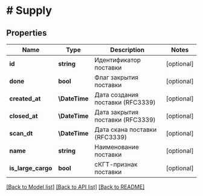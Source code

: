 # # Supply

## Properties

Name | Type | Description | Notes
------------ | ------------- | ------------- | -------------
**id** | **string** | Идентификатор поставки | [optional]
**done** | **bool** | Флаг закрытия поставки | [optional]
**created_at** | **\DateTime** | Дата создания поставки (RFC3339) | [optional]
**closed_at** | **\DateTime** | Дата закрытия поставки (RFC3339) | [optional]
**scan_dt** | **\DateTime** | Дата скана поставки (RFC3339) | [optional]
**name** | **string** | Наименование поставки | [optional]
**is_large_cargo** | **bool** | сКГТ-признак поставки | [optional]

[[Back to Model list]](../../README.md#models) [[Back to API list]](../../README.md#endpoints) [[Back to README]](../../README.md)
